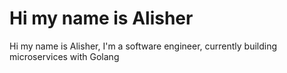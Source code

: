 # Hi my name is Alisher
Hi my name is Alisher, I'm a software engineer, currently building microservices with Golang
